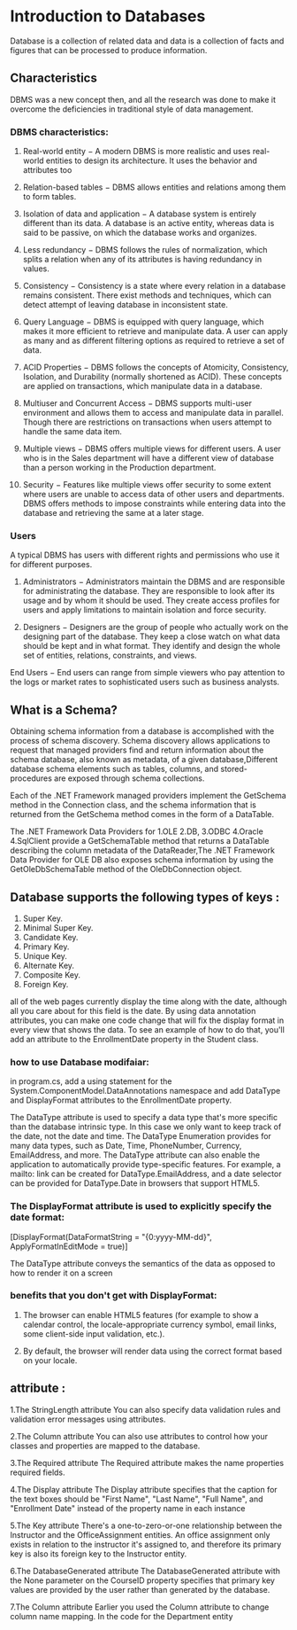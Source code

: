 # Introduction to Databases

Database is a collection of related data and data is a collection of facts and figures that can be processed to produce information.

## Characteristics

DBMS was a new concept then, and all the research was done to make it overcome the deficiencies in traditional style of data management.

### DBMS characteristics:

1. Real-world entity − A modern DBMS is more realistic and uses real-world entities to design its architecture. It uses the behavior and attributes too

2. Relation-based tables − DBMS allows entities and relations among them to form tables.

3. Isolation of data and application − A database system is entirely different than its data. A database is an active entity, whereas data is said to be passive, on which the database works and organizes.

4. Less redundancy − DBMS follows the rules of normalization, which splits a relation when any of its attributes is having redundancy in values.

5. Consistency − Consistency is a state where every relation in a database remains consistent. There exist methods and techniques, which can detect attempt of leaving database in inconsistent state.

6. Query Language − DBMS is equipped with query language, which makes it more efficient to retrieve and manipulate data. A user can apply as many and as different filtering options as required to retrieve a set of data.

7. ACID Properties − DBMS follows the concepts of Atomicity, Consistency, Isolation, and Durability (normally shortened as ACID). These concepts are applied on transactions, which manipulate data in a database.

8. Multiuser and Concurrent Access − DBMS supports multi-user environment and allows them to access and manipulate data in parallel. Though there are restrictions on transactions when users attempt to handle the same data item.

9. Multiple views − DBMS offers multiple views for different users. A user who is in the Sales department will have a different view of database than a person working in the Production department.

10. Security − Features like multiple views offer security to some extent where users are unable to access data of other users and departments. DBMS offers methods to impose constraints while entering data into the database and retrieving the same at a later stage.

### Users
A typical DBMS has users with different rights and permissions who use it for different purposes.

1. Administrators − Administrators maintain the DBMS and are responsible for administrating the database. They are responsible to look after its usage and by whom it should be used. They create access profiles for users and apply limitations to maintain isolation and force security.

2. Designers − Designers are the group of people who actually work on the designing part of the database. They keep a close watch on what data should be kept and in what format. They identify and design the whole set of entities, relations, constraints, and views.

End Users − End users can range from simple viewers who pay attention to the logs or market rates to sophisticated users such as business analysts.

## What is a Schema?

Obtaining schema information from a database is accomplished with the process of schema discovery. Schema discovery allows applications to request that managed providers find and return information about the schema database, also known as metadata, of a given database,Different database schema elements such as tables, columns, and stored-procedures are exposed through schema collections.

Each of the .NET Framework managed providers implement the GetSchema method in the Connection class, and the schema information that is returned from the GetSchema method comes in the form of a DataTable.

The .NET Framework Data Providers for
1.OLE 2.DB, 3.ODBC 4.Oracle 4.SqlClient provide a GetSchemaTable method that returns a DataTable describing the column metadata of the DataReader,The .NET Framework Data Provider for OLE DB also exposes schema information by using the GetOleDbSchemaTable method of the OleDbConnection object. 

## Database supports the following types of keys :

1. Super Key.
2. Minimal Super Key.
3. Candidate Key.
4. Primary Key.
5. Unique Key.
6. Alternate Key.
7. Composite Key.
8. Foreign Key.

all of the web pages currently display the time along with the date, although all you care about for this field is the date. By using data annotation attributes, you can make one code change that will fix the display format in every view that shows the data. To see an example of how to do that, you'll add an attribute to the EnrollmentDate property in the Student class.

### how to use Database modifaiar:

in program.cs, add a using statement for the System.ComponentModel.DataAnnotations namespace and add DataType and DisplayFormat attributes to the EnrollmentDate property.

The DataType attribute is used to specify a data type that's more specific than the database intrinsic type. In this case we only want to keep track of the date, not the date and time. The DataType Enumeration provides for many data types, such as Date, Time, PhoneNumber, Currency, EmailAddress, and more. The DataType attribute can also enable the application to automatically provide type-specific features. For example, a mailto: link can be created for DataType.EmailAddress, and a date selector can be provided for DataType.Date in browsers that support HTML5.

### The DisplayFormat attribute is used to explicitly specify the date format:

[DisplayFormat(DataFormatString = "{0:yyyy-MM-dd}", ApplyFormatInEditMode = true)]

The DataType attribute conveys the semantics of the data as opposed to how to render it on a screen

### benefits that you don't get with DisplayFormat:

1. The browser can enable HTML5 features (for example to show a calendar control, the locale-appropriate currency symbol, email links, some client-side input validation, etc.).

2. By default, the browser will render data using the correct format based on your locale.

## attribute :

1.The StringLength attribute
You can also specify data validation rules and validation error messages using attributes.

2.The Column attribute
You can also use attributes to control how your classes and properties are mapped to the database.

3.The Required attribute 
The Required attribute makes the name properties required fields.

4.The Display attribute
The Display attribute specifies that the caption for the text boxes should be "First Name", "Last Name", "Full Name", and "Enrollment Date" instead of the property name in each instance

5.The Key attribute
There's a one-to-zero-or-one relationship between the Instructor and the OfficeAssignment entities. An office assignment only exists in relation to the instructor it's assigned to, and therefore its primary key is also its foreign key to the Instructor entity.

6.The DatabaseGenerated attribute
The DatabaseGenerated attribute with the None parameter on the CourseID property specifies that primary key values are provided by the user rather than generated by the database.

7.The Column attribute
Earlier you used the Column attribute to change column name mapping. In the code for the Department entity









